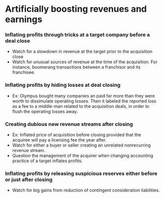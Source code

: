 # Artificially boosting revenues and earnings

### Inflating profits through tricks at a target company before a deal close
- Watch for a slowdown in revenue at the target prior to the acquisition close
- Watch for unusual sources of revenue at the time of the acquisition. For instance, boomerang transactions between a franchisor and its franchisee.

### Inflating profits by hiding losses at deal closing
- Ex: Olympus  bought many companies an paid far more than they were worth to dissimulate operating losses. Then it labeled the reported loss as a fee to a middle-man related to the acquisition deals, in order to flush the operating losses away.

###  Creating dubious new revenue streams after closing
- Ex: Inflated price of acquisition before closing provided that the acquiree will pay a licensing fee the year after.
- Watch for either a buyer or seller creating an unrelated nonrecurring revenue stream.
- Question the management of the acquirer when changing accounting practice of a target inflates profits.

### Inflating profits by releasing suspicious reserves either before or just after closing
- Watch for big gains from reduction of contingent consideration liabilities.




